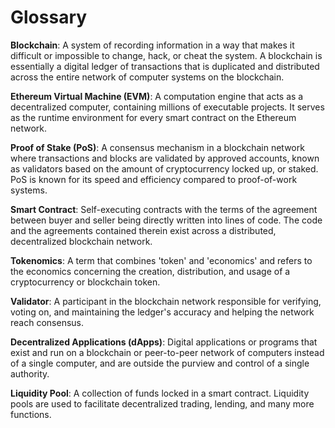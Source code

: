 # Glossary

**Blockchain**: A system of recording information in a way that makes it difficult or impossible to change, hack, or cheat the system. A blockchain is essentially a digital ledger of transactions that is duplicated and distributed across the entire network of computer systems on the blockchain.

**Ethereum Virtual Machine (EVM)**: A computation engine that acts as a decentralized computer, containing millions of executable projects. It serves as the runtime environment for every smart contract on the Ethereum network.

**Proof of Stake (PoS)**: A consensus mechanism in a blockchain network where transactions and blocks are validated by approved accounts, known as validators based on the amount of cryptocurrency locked up, or staked. PoS is known for its speed and efficiency compared to proof-of-work systems.

**Smart Contract**: Self-executing contracts with the terms of the agreement between buyer and seller being directly written into lines of code. The code and the agreements contained therein exist across a distributed, decentralized blockchain network.

**Tokenomics**: A term that combines 'token' and 'economics' and refers to the economics concerning the creation, distribution, and usage of a cryptocurrency or blockchain token.

**Validator**: A participant in the blockchain network responsible for verifying, voting on, and maintaining the ledger's accuracy and helping the network reach consensus.

**Decentralized Applications (dApps)**: Digital applications or programs that exist and run on a blockchain or peer-to-peer network of computers instead of a single computer, and are outside the purview and control of a single authority.

**Liquidity Pool**: A collection of funds locked in a smart contract. Liquidity pools are used to facilitate decentralized trading, lending, and many more functions.
